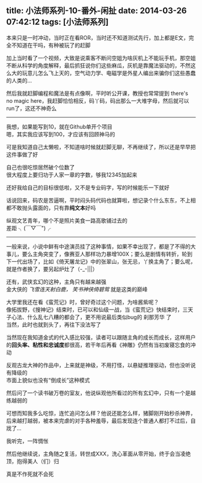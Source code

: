 title: 小法师系列-10-番外-闲扯
date: 2014-03-26 07:42:12
tags: [小法师系列]
---


本来只是一时冲动，当时正在看ROR，当时还不知道测试先行，加上都是E文，完全不知道在干吗，有种被玩了的赶脚  

加上当时看了一个视频，大致是说乘客不断问空姐为啥灰机上不能玩手机，那空姐不断从科学的角度解释，最后抓狂说你们这些麻瓜，灰机是靠魔法驱动的，不然这么大的玩意儿怎么飞上天的，空气动力学、电磁学是外星人编出来骗你们这些愚蠢的人类的...

然后我就赶脚编程和魔法是有点像啊，平时听公开课，教授也常常提到 there's no magic here，我赶脚恰恰相反，码丫码，码出那么一大堆字母，然后就可以run了，这还不神奇么

---

我想，如果能写到10，就在Github单开个项目  
嗯，其实我应该写到100，才应该有回顾神马的  

可是我知道自己太懒啦，不知道啥时候就赶脚无聊，不再继续了，所以还是早早把这件事做了好

自己也很吃惊居然破个位数了  
很大程度上要归功于人家一章的字数，够我12345加起来  

还好我给自己的目标很低啦，又不是专业码字，写的时候能乐一下就好  

话说回来，码农是苦逼啊，平时闷头码代码也就算啦，想记录个什么东东，不上相都不敢抛头露面的，只有靠**纯文本**好吗  

纵观文艺青年，哪个不是照片美食一路高歌铺过去的  
差距  ╮(￣▽￣")╭ 


---

一般来说，小说中鲜有中途演员挂了这种事情，如果不幸出现了，都是了不得的大事儿，要么主角突变了，像赛亚人那样功力暴增100X；要么是剧情有转折，轮到下一代出场了，比如《倚天屠龙记》中的张翠山，张无忌，丫换主角了；要么呢，就是作者换了，要另起炉灶了（-_-|||）    

还有，武侠玄幻的这种，主角只有越来越强  
金大侠的 *飞雪连天射白鹿， 笑书神侠倚碧鸳* 就是这类的巅峰    

大学里我还在看《蛮荒记》时，曾好奇过这个问题，为啥酱紫呢？  
像拓拔野，《搜神记》结束时，已可以和仙级一战，当《蛮荒记》快结束时，三天子心法、什么乱七八糟的都会了，更不用说最后类似bug的 刹那芳华 了   
当然，此时也就到头了，再往下没法写了  

当然现在我知道金式的代入感比较强，读者可以跟随主角的成长而成长，这样用户的**回头率、粘性和忠诚度**都很高，若干年后再看《神雕》仍然有当初废寝忘食的冲动    

反观古龙大神的作品中，上来就是神级，不用打怪，以悬疑推理驱动，但也没听说有降级的  
市面上貌似也没有“倒成长”这种模式  

然后问了一个读书破万卷的室友，他说纵观他所看过的所有玄幻中，只有一个是越练越弱的  

可想而知我多么吃惊，连忙追问怎么样？他说还能怎么样，猪脚刚开始秒杀神界，后来越打越弱，被本来完虐的对手各种羞辱，最后发现连个普通人都打不过后，自戕了...  

我听完，一阵惆怅  

然后他继续说，主角随之复活，转世成XXX，洗心革面从零开始，终于会当凌绝顶，抱得美人（们）归

真是不作死就不会死

